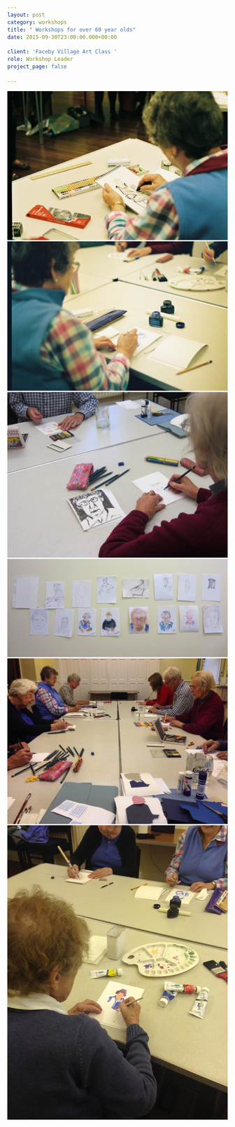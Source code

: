 ```yaml
---
layout: post
category: workshops
title: " Workshops for over 60 year olds"
date: 2015-09-30T23:00:00.000+00:00

client: 'Faceby Village Art Class '
role: Workshop Leader
project_page: false

---
```

![](/uploads/FH000011.jpg)![](/uploads/FH000014.jpg)![](/uploads/IMG_1674.jpg)![](/uploads/IMG_1687.jpg)![](/uploads/IMG_2455.jpg)![](/uploads/IMG_2435.jpg)